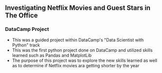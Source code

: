 ## Investigating  Netflix Movies and Guest Stars in The Office
### DataCamp Project

- This was a guided project within DataCamp's "Data Scientist with Python" track
- This was the first python project done on DataCamp and utilized skills learned such as Pandas and MatplotLib
- The purpose of this project was to explore the new skills learned as well as to determine if Netflix movies ara getting shorter by the year
